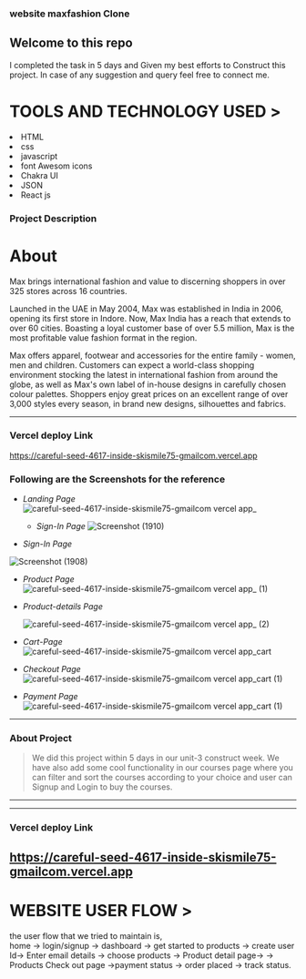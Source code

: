 

###   website <span>maxfashion Clone<span>
<h2>Welcome to this repo</h2>

I completed the task in 5 days and Given my
 best efforts to Construct this project.
In case of any suggestion and query feel free to connect me.

 <h1>TOOLS AND TECHNOLOGY USED ></h1>
  <li>HTML</li>
  <li>css</li>
<li>javascript</li>  
<li>font Awesom icons</li>
<li>Chakra UI</li>
<li>JSON</li>
<li>React js</li>


### Project Description
 
 
 <h1>About </h1>
Max brings international fashion and value to discerning shoppers in over 325 stores across 16 countries.

Launched in the UAE in May 2004, Max was established in India in 2006, opening its first store in Indore. Now, Max India has a reach that extends to over 60 cities. Boasting a loyal customer base of over 5.5 million, Max is the most profitable value fashion format in the region.

Max offers apparel, footwear and accessories for the entire family - women, men and children. Customers can expect a world-class shopping environment stocking the latest in international fashion from around the globe, as well as Max's own label of in-house designs in carefully chosen colour palettes. Shoppers enjoy great prices on an excellent range of over 3,000 styles every season, in brand new designs, silhouettes and fabrics.

---

### Vercel deploy Link
 
https://careful-seed-4617-inside-skismile75-gmailcom.vercel.app



### Following are the Screenshots for the reference

- *Landing Page*
  ![careful-seed-4617-inside-skismile75-gmailcom vercel app_](https://user-images.githubusercontent.com/101392872/191095270-adb5413e-1db4-4760-9ee7-8b53ec4742e6.png)

 
  - *Sign-In Page* 
 ![Screenshot (1910)](https://user-images.githubusercontent.com/101392872/191097345-2c9b4d4e-6fc4-4303-9b9e-7ff4355d390b.png)

 

- *Sign-In Page*

![Screenshot (1908)](https://user-images.githubusercontent.com/101392872/191097372-6d171905-ad17-433e-9143-6bc3573c99a9.png)

 
 
 
 
- *Product Page*
![careful-seed-4617-inside-skismile75-gmailcom vercel app_ (1)](https://user-images.githubusercontent.com/101392872/191095879-94570788-ce51-4122-a0b1-3685b2d28dfd.png)

  

- *Product-details Page*

  ![careful-seed-4617-inside-skismile75-gmailcom vercel app_ (2)](https://user-images.githubusercontent.com/101392872/191096199-7cf8f5bd-78b0-4f5f-8cff-d0cd85d21cad.png)

 
 


- *Cart-Page*
![careful-seed-4617-inside-skismile75-gmailcom vercel app_cart](https://user-images.githubusercontent.com/101392872/191096773-844e7718-398e-49c4-9616-78f1f6d7ff2c.png)



- *Checkout Page*
![careful-seed-4617-inside-skismile75-gmailcom vercel app_cart (1)](https://user-images.githubusercontent.com/101392872/191096922-3cc21271-fe71-4587-9756-b1e93a112f7b.png)

  


- *Payment Page*
![careful-seed-4617-inside-skismile75-gmailcom vercel app_cart (1)](https://user-images.githubusercontent.com/101392872/191096999-ba98665d-76a8-4768-a4c9-fa4b3d386e71.png)

  


---


### About Project

> We did this project within 5 days in our unit-3 construct week.
We have also add some cool functionality in our courses page where 
you can filter and sort the courses according to your choice and user
can Signup and Login to buy the courses.

---

------

### Vercel deploy Link
 

https://careful-seed-4617-inside-skismile75-gmailcom.vercel.app
------
 
<h1>WEBSITE USER FLOW ></h1>

the user flow that we tried to maintain is,
<br/>
home -> login/signup -> dashboard -> get started to products -> create user Id-> Enter email details -> 
choose products -> Product detail page-> -> Products Check out page ->payment status -> order placed -> track status.
